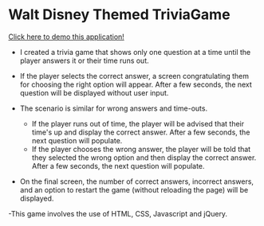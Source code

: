 # Walt Disney Themed TriviaGame

[Click here to demo this application!](https://melperez19.github.io/TriviaGame/)

* I created a trivia game that shows only one question at a time until the player answers it or their time runs out.

* If the player selects the correct answer, a screen congratulating them for choosing the right option will appear. After a few seconds, the next question will be displayed without user input.

* The scenario is similar for wrong answers and time-outs.

  * If the player runs out of time, the player will be advised that their time's up and display the correct answer. After a few seconds, the next question will populate.
  * If the player chooses the wrong answer, the player will be told that they selected the wrong option and then display the correct answer. After a few seconds, the next question will populate.

* On the final screen, the number of correct answers, incorrect answers, and an option to restart the game (without reloading the page) will be displayed.

-This game involves the use of HTML, CSS, Javascript and jQuery.

